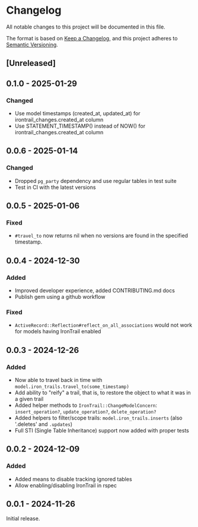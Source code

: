# Changelog

All notable changes to this project will be documented in this file.

The format is based on [Keep a Changelog](https://keepachangelog.com/en/1.1.0/),
and this project adheres to [Semantic Versioning](https://semver.org/spec/v2.0.0.html).

## [Unreleased]

## 0.1.0 - 2025-01-29

### Changed

- Use model timestamps (created_at, updated_at) for irontrail_changes.created_at column
- Use STATEMENT_TIMESTAMP() instead of NOW() for irontrail_changes.created_at column

## 0.0.6 - 2025-01-14

### Changed

- Dropped `pg_party` dependency and use regular tables in test suite
- Test in CI with the latest versions

## 0.0.5 - 2025-01-06

### Fixed

- `#travel_to` now returns nil when no versions are found in the specified timestamp.

## 0.0.4 - 2024-12-30

### Added

- Improved developer experience, added CONTRIBUTING.md docs
- Publish gem using a github workflow

### Fixed

- `ActiveRecord::Reflection#reflect_on_all_associations` would not work for models having IronTrail enabled

## 0.0.3 - 2024-12-26

### Added

- Now able to travel back in time with `model.iron_trails.travel_to(some_timestamp)`
- Add ability to "reify" a trail, that is, to restore the object to what it was in a given trail
- Added helper methods to `IronTrail::ChangeModelConcern`: `insert_operation?`, `update_operation?`, `delete_operation?`
- Added helpers to filter/scope trails: `model.iron_trails.inserts` (also '.deletes' and `.updates`)
- Full STI (Single Table Inheritance) support now added with proper tests

## 0.0.2 - 2024-12-09

### Added

- Added means to disable tracking ignored tables
- Allow enabling/disabling IronTrail in rspec

## 0.0.1 - 2024-11-26

Initial release.
